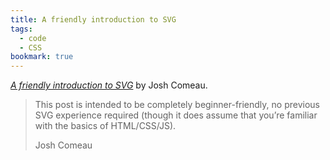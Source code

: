```yaml
---
title: A friendly introduction to SVG
tags: 
  - code
  - CSS
bookmark: true
---
```

[<cite>A friendly introduction to SVG</cite>](https://www.joshwcomeau.com/svg/friendly-introduction-to-svg/?from=newsletter) by Josh Comeau.

> This post is intended to be completely beginner-friendly, no previous SVG experience required (though it does assume that you’re familiar with the basics of HTML/CSS/JS).
> <footer>Josh Comeau</footer>
